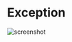 # Exception

![screenshot](https://img.alicdn.com/imgextra/i4/O1CN01NK3cb81zmkrqijiQA_!!6000000006757-2-tps-319-478.png)